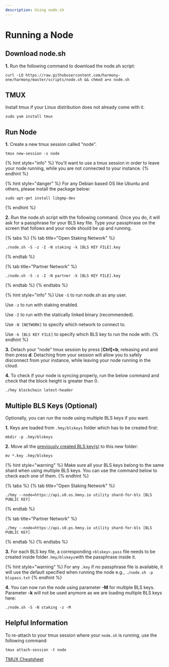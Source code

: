 ```yaml
---
description: Using node.sh
---
```


# Running a Node

## Download node.sh

**1.** Run the following command to download the node.sh script:

```text
curl -LO https://raw.githubusercontent.com/harmony-one/harmony/master/scripts/node.sh && chmod a+x node.sh
```

## TMUX

Install tmux if your Linux distribution does not already come with it. 

```text
sudo yum install tmux
```

## Run Node

**1.** Create a new tmux session called "node".

```text
tmux new-session -s node
```

{% hint style="info" %}
You'll want to use a tmux session in order to leave your node running, while you are not connected to your instance.
{% endhint %}

{% hint style="danger" %}
For any Debian based OS like Ubuntu and others, please install the package below:

```text
sudo apt-get install libgmp-dev
```
{% endhint %}

**2.** Run the node.sh script with the following command. Once you do, it will ask for a passphrase for your BLS key file. Type your passphrase on the screen that follows and your node should be up and running.

{% tabs %}
{% tab title="Open Staking Network" %}
```
./node.sh -S -z -I -N staking -k [BLS KEY FILE].key
```
{% endtab %}

{% tab title="Partner Network" %}
```text
./node.sh -S -z -I -N partner -k [BLS KEY FILE].key
```
{% endtab %}
{% endtabs %}

{% hint style="info" %}
Use `-S` to run node.sh as any user.

Use `-z` to run with staking enabled.

Use `-I` to run with the statically linked binary \(recommended\).

Use `-N [NETWORK]` to specify which network to connect to.

Use `-k [BLS KEY FILE]` to specify which BLS key to run the node with.
{% endhint %}

**3.** Detach your "node" tmux session by press \[**Ctrl\]+b**, releasing and and then press **d**. Detaching from your session will allow you to safely disconnect from your instance, while leaving your node running in the cloud.

**4.** To check if your node is syncing properly, run the below command and check that the block height is greater than 0.

```text
./hmy blockchain latest-header
```

## Multiple BLS Keys \(Optional\)

Optionally, you can run the node using multiple BLS keys if you want. 

**1.** Keys are loaded from `.hmy/blskeys` folder which has to be created first:

```text
mkdir -p .hmy/blskeys
```

**2.** Move all the [previously created BLS key\(s\)](https://docs.harmony.one/home/validators/first-time-setup/generating-a-bls-key) to this new folder:

```text
mv *.key .hmy/blskeys
```

{% hint style="warning" %}
Make sure all your BLS keys belong to the same shard when using multiple BLS keys. You can use the command below to check each one of them.
{% endhint %}

{% tabs %}
{% tab title="Open Staking Network" %}
```
./hmy --node=https://api.s0.os.hmny.io utility shard-for-bls [BLS PUBLIC KEY]
```
{% endtab %}

{% tab title="Partner Network" %}
```text
./hmy --node=https://api.s0.ps.hmny.io utility shard-for-bls [BLS PUBLIC KEY]
```
{% endtab %}
{% endtabs %}

**3.** For each BLS key file, a corresponding `<blskey>.pass` file needs to be created inside folder`.hmy/blskeys`with the passphrase inside it.

{% hint style="warning" %}
For any `.key` if no passphrase file is available, it will use the default specified when running the node e.g., `./node.sh -p blspass.txt`
{% endhint %}

**4.** You can now run the node using parameter **-M** for multiple BLS keys. Parameter **-k** will not be used anymore as we are loading multiple BLS keys here:

```text
./node.sh -S -N staking -z -M
```

## Helpful Information

To re-attach to your tmux session where your `node.sh` is running, use the following command:

```text
tmux attach-session -t node
```

[TMUX Cheatsheet](https://gist.github.com/henrik/1967800)


